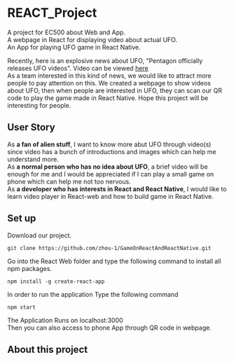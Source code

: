 # REACT_Project
A project for EC500 about Web and App.          
A webpage in React for displaying video about actual UFO.       
An App for playing UFO game in React Native.      

Recently, here is an explosive news about UFO, "Pentagon officially releases UFO videos". Video can be viewed [here](https://www.youtube.com/watch?v=mW9g_gx2BqM)      
As a team interested in this kind of news, we would like to attract more people to pay attention on this. We created a webpage to show videos about UFO, then when people are interested in UFO, they can scan our QR code to play the game made in React Native. Hope this project will be interesting for people.     

## User Story     
As **a fan of alien stuff**, I want to know more abut UFO through video(s) since video has a bunch of introductions and images which can help me understand more.    
As **a normal person who has no idea about UFO**, a brief video will be enough for me and I would be appreciated if I can play a small game on phone which can help me not too nervous.     
As **a developer who has interests in React and React Native**, I would like to learn video player in React-web and how to build game in React Native.    

## Set up     
Download our project.    
```
git clone https://github.com/zhou-1/GameOnReactAndReactNative.git
```
Go into the React Web folder and type the following command to install all npm packages.    
```
npm install -g create-react-app
```
In order to run the application Type the following command    
```
npm start
```
The Application Runs on localhost:3000      
Then you can also access to phone App through QR code in webpage.     


## About this project    


